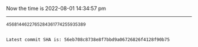 Now the time is 2022-08-01 14:34:57 pm

---

<small>4568144622765284361774255935389</small>

```txt

Latest commit SHA is: 56eb708c8738e8f7bbd9a06726826f4128f90b75
```
